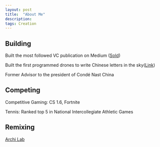 ```yaml
---
layout: post
title:  "About Me"
description: 
tags: Creation
---
```


## Building

Built the most followed VC publication on Medium ([Sold](https://medium.com/7ventures))

Built the first programmed drones to write Chinese letters in the sky([Link](https://vimeo.com/111901733))

Former Advisor to the president of Condé Nast China

## Competing 

Competitive Gaming: CS 1.6, Fortnite

Tennis: Ranked top 5 in National Intercollegiate Athletic Games

## Remixing

[Archi Lab](https://soundcloud.com/archilab)


